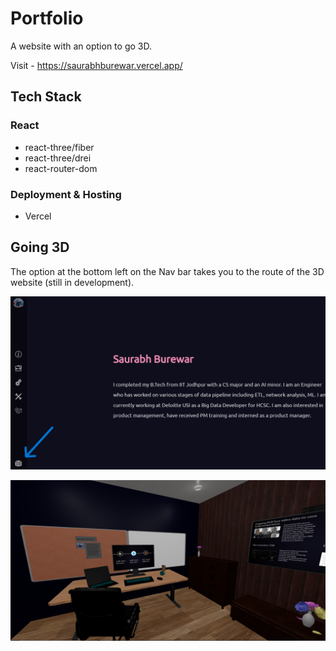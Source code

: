 # Portfolio

A website with an option to go 3D.

Visit - https://saurabhburewar.vercel.app/

## Tech Stack

### React

- react-three/fiber
- react-three/drei
- react-router-dom

### Deployment & Hosting

- Vercel

## Going 3D

The option at the bottom left on the Nav bar takes you to the route of the 3D website (still in development).

![2D](public/images/readmeImgs/image.png)

![3D](public/images/readmeImgs/image3d.png)
